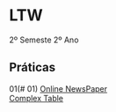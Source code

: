 # LTW

2º Semeste 2º Ano

## Práticas
01(# 01)
[Online NewsPaper](http://127.0.0.1:5500/01%20HTML%20Exercises/all.html)
<br>
[Complex Table](http://127.0.0.1:5500/01%20HTML%20Exercises/2.Complex%20Table/table.html)